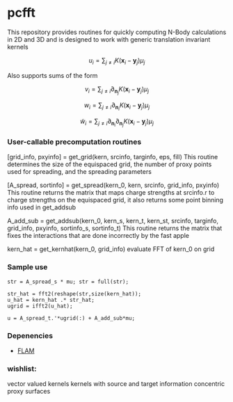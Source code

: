 # pcfft
This repository provides routines for quickly computing N-Body calculations in 2D and 3D and is designed to work with generic translation invariant kernels

$$u_i = \sum_{j\neq i} K(\mathbf{x}_i - \mathbf{y}_j)\mu_j$$

Also supports sums of the form

$$v_i = \sum_{j\neq i} \partial_{\mathbf{n}_j} K(\mathbf{x}_i - \mathbf{y}_j)\mu_j$$

$$w_i = \sum_{j\neq i} \partial_{\mathbf{n}_i} K(\mathbf{x}_i - \mathbf{y}_j)\mu_j$$

$$\tilde{w}_i = \sum_{j\neq i} \partial_{\mathbf{n}_i}\partial_{\mathbf{n}_j} K(\mathbf{x}_i - \mathbf{y}_j)\mu_j$$

### User-callable precomputation routines
[grid_info, pxyinfo] = get_grid(kern, srcinfo, targinfo, eps, fill)
This routine determines the size of the equispaced grid, the number of proxy points used for spreading, and the spreading parameters

[A_spread, sortinfo] = get_spread(kern_0, kern, srcinfo, grid_info, pxyinfo)
This routine returns the matrix that maps charge strengths at srcinfo.r to charge strengths on the equispaced grid, it also returns some point binning info used in get_addsub

A_add_sub = get_addsub(kern_0, kern_s, kern_t, kern_st, srcinfo, targinfo, grid_info, pxyinfo, sortinfo_s, sortinfo_t)
This routine returns the matrix that fixes the interactions that are done incorrectly by the fast apple

kern_hat = get_kernhat(kern_0, grid_info)
evaluate FFT of kern_0 on grid


### Sample use



```
str = A_spread_s * mu; str = full(str);

str_hat = fft2(reshape(str,size(kern_hat));
u_hat = kern_hat .* str_hat;
ugrid = ifft2(u_hat);
    
u = A_spread_t.'*ugrid(:) + A_add_sub*mu;
```



### Depenencies

 * [FLAM](https://github.com/klho/FLAM)


### wishlist:
vector valued kernels
kernels with source and target information
concentric proxy surfaces







